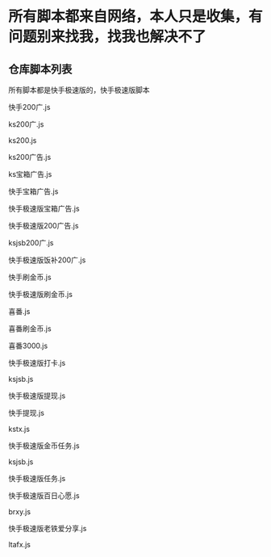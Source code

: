 # 所有脚本都来自网络，本人只是收集，有问题别来找我，找我也解决不了

## 仓库脚本列表

所有脚本都是快手极速版的，快手极速版脚本

快手200广.js

ks200广.js

ks200.js

ks200广告.js

ks宝箱广告.js

快手宝箱广告.js

快手极速版宝箱广告.js

快手极速版200广告.js

ksjsb200广.js

快手极速版饭补200广.js

快手刷金币.js

快手极速版刷金币.js

喜番.js

喜番刷金币.js

喜番3000.js

快手极速版打卡.js

ksjsb.js

快手极速版提现.js

快手提现.js

kstx.js

快手极速版金币任务.js

ksjsb.js

快手极速版任务.js

快手极速版百日心愿.js

brxy.js

快手极速版老铁爱分享.js

ltafx.js

